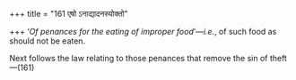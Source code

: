 +++
title = "161 एषो ऽनाद्यादनस्योक्तो"

+++
‘*Of penances for the eating of improper food*’—*i.e*., of such food as
should not be eaten.

Next follows the law relating to those penances that remove the sin of
theft—(161)
